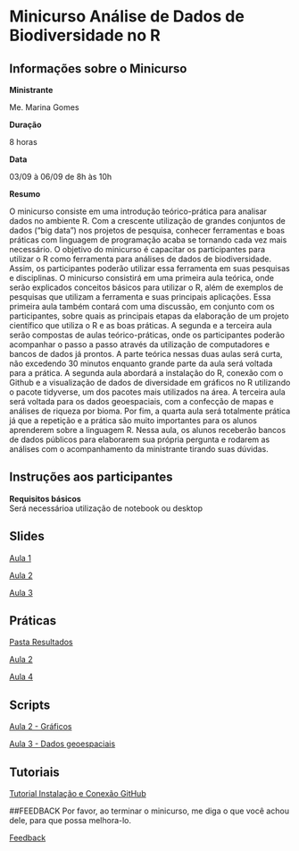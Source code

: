 # Minicurso Análise de Dados de Biodiversidade no R
## Informações sobre o Minicurso

**Ministrante**

Me. Marina Gomes

**Duração**

8 horas

**Data**

03/09 à 06/09 
de 8h às 10h

**Resumo**

O minicurso consiste em uma introdução teórico-prática para analisar dados no ambiente R. Com a crescente utilização de grandes conjuntos de dados (“big data”) nos projetos de pesquisa, conhecer ferramentas e boas práticas com linguagem de programação acaba se tornando cada vez mais necessário. O objetivo do minicurso é capacitar os participantes para utilizar o R como ferramenta para análises de dados de biodiversidade. Assim, os participantes poderão utilizar essa ferramenta em suas pesquisas e disciplinas. O minicurso consistirá em uma primeira aula teórica, onde serão explicados conceitos básicos para utilizar o R, além de exemplos de pesquisas que utilizam a ferramenta e suas principais aplicações. Essa primeira aula também contará com uma discussão, em conjunto com os participantes, sobre quais as principais etapas da elaboração de um projeto científico que utiliza o R e as boas práticas. A segunda e a terceira aula serão compostas de aulas teórico-práticas, onde os participantes poderão acompanhar o passo a passo através da utilização de computadores e bancos de dados já prontos. A parte teórica nessas duas aulas será curta, não excedendo 30 minutos enquanto grande parte da aula será voltada para a prática. A segunda aula abordará a instalação do R, conexão com o Github e a visualização de dados de diversidade em gráficos no R utilizando o pacote tidyverse, um dos pacotes mais utilizados na área. A terceira aula será voltada para os dados geoespaciais, com a confecção de mapas e análises de riqueza por bioma. Por fim, a quarta aula será totalmente prática já que a repetição e a prática são muito importantes para os alunos aprenderem sobre a linguagem R. Nessa aula, os alunos receberão bancos de dados públicos para elaborarem sua própria pergunta e rodarem as análises com o acompanhamento da ministrante tirando suas dúvidas.

## Instruções aos participantes

**Requisitos básicos**  
Será necessárioa utilização de notebook ou desktop

## Slides

[Aula 1](https://drive.google.com/file/d/1GAnSa_vhZHbPw41DoK3bPzCycYeTz5Pt/view?usp=drive_link)

[Aula 2](https://drive.google.com/file/d/13OLXXMcH7eZDLlnnMKKl3CtRboyoulr5/view?usp=sharing)

[Aula 3](https://drive.google.com/file/d/16SY17GBHTw0U_WtdGpIXlEIm7wnOSGv5/view?usp=drive_link)

## Práticas

[Pasta Resultados](https://drive.google.com/drive/folders/1gcxnPPJU8JWBm-2Ek7fhLltbvdE6LUAK?usp=drive_link)

[Aula 2](https://drive.google.com/file/d/1ICTJYpp_V0zw7IhIc5LrNDqc_G6-sv4k/view?usp=drive_link)

[Aula 4](https://drive.google.com/file/d/1liiN2vu8E5YCYQPGtjyKpmriGy4COrJp/view?usp=drive_link)

## Scripts

[Aula 2 - Gráficos](https://github.com/marinagomesdip/minicurso-analisebiodiversidade-r/blob/main/Scripts/Aula%20%202%20-%20Gr%C3%A1ficos.R) <br>

[Aula 3 - Dados geoespaciais](https://github.com/marinagomesdip/minicurso-analisebiodiversidade-r/blob/main/Scripts/Aula%203%20-%20Dados%20Geoespaciais.R) <br>

## Tutoriais

[Tutorial Instalação e Conexão GitHub](https://drive.google.com/file/d/1eor5LsZhal5-l2ZYjXWPTXCNQyFm3S1n/view?usp=drive_link)


##FEEDBACK
Por favor, ao terminar o minicurso, me diga o que você achou dele, para que possa melhora-lo. 

[Feedback](https://forms.gle/xi1z9SwBJ4a1HVx97)
